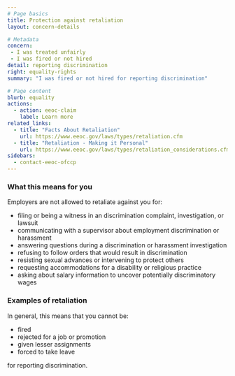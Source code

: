 ```yaml
---
# Page basics
title: Protection against retaliation
layout: concern-details

# Metadata
concern:
 - I was treated unfairly
 - I was fired or not hired
detail: reporting discrimination
right: equality-rights
summary: "I was fired or not hired for reporting discrimination"

# Page content
blurb: equality
actions:
  - action: eeoc-claim
    label: Learn more
related_links:
  - title: "Facts About Retaliation"
    url: https://www.eeoc.gov/laws/types/retaliation.cfm
  - title: "Retaliation - Making it Personal"
    url: https://www.eeoc.gov/laws/types/retaliation_considerations.cfm
sidebars:
  - contact-eeoc-ofccp
---
```


### What this means for you

Employers are not allowed to retaliate against you for:

- filing or being a witness in an discrimination complaint, investigation, or lawsuit
- communicating with a supervisor about employment discrimination or harassment
- answering questions during a discrimination or harassment investigation
- refusing to follow orders that would result in discrimination
- resisting sexual advances or intervening to protect others
- requesting accommodations for a disability or religious practice
- asking about salary information to uncover potentially discriminatory wages

### Examples of retaliation

In general, this means that you cannot be:

- fired
- rejected for a job or promotion
- given lesser assignments
- forced to take leave

for reporting discrimination.

